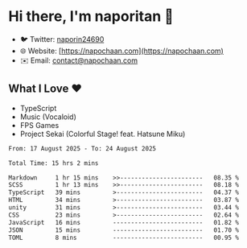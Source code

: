 # Hi there, I'm naporitan 👋

- 🐦 Twitter: [naporin24690](https://twitter.com/naporin24690)
- 🌐 Website: [https://napochaan.com](https://napochaan.com)
- ✉️ Email: [contact@napochaan.com](mailto:contact@napochaan.com)

## What I Love ❤️
- TypeScript
- Music (Vocaloid)
- FPS Games
- Project Sekai (Colorful Stage! feat. Hatsune Miku)

<!--START_SECTION:waka-->

```txt
From: 17 August 2025 - To: 24 August 2025

Total Time: 15 hrs 2 mins

Markdown     1 hr 15 mins    >>-----------------------   08.35 %
SCSS         1 hr 13 mins    >>-----------------------   08.18 %
TypeScript   39 mins         >------------------------   04.37 %
HTML         34 mins         >------------------------   03.87 %
unity        31 mins         >------------------------   03.44 %
CSS          23 mins         >------------------------   02.64 %
JavaScript   16 mins         -------------------------   01.82 %
JSON         15 mins         -------------------------   01.70 %
TOML         8 mins          -------------------------   00.95 %
```

<!--END_SECTION:waka-->

